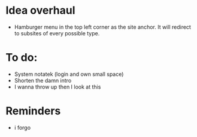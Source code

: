 # Idea overhaul

- Hamburger menu in the top left corner as the site anchor. It will redirect to subsites of every possible type.

# To do:

- System notatek (login and own small space)
- Shorten the damn intro
- I wanna throw up then I look at this

# Reminders

- i forgo
